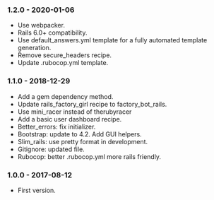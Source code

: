 ### 1.2.0 - 2020-01-06

* Use webpacker.
* Rails 6.0+ compatibility.
* Use default_answers.yml template for a fully automated template generation.
* Remove secure_headers recipe.
* Update .rubocop.yml template.


### 1.1.0 - 2018-12-29

* Add a gem dependency method.
* Update rails_factory_girl recipe to factory_bot_rails.
* Use mini_racer instead of therubyracer
* Add a basic user dashboard recipe.
* Better_errors: fix initializer.
* Bootstrap: update to 4.2. Add GUI helpers.
* Slim_rails: use pretty format in development.
* Gitignore: updated file.
* Rubocop: better .rubocop.yml more rails friendly.

### 1.0.0 - 2017-08-12

* First version.
